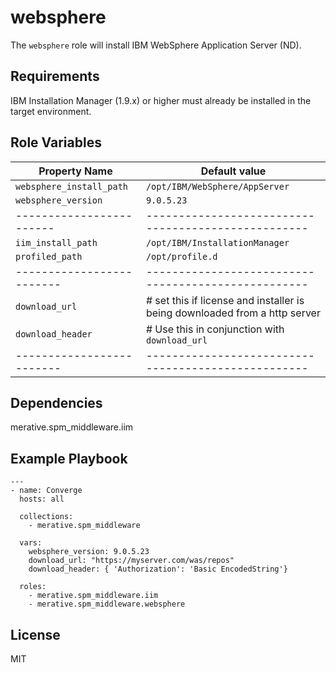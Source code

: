 # websphere

The `websphere` role will install IBM WebSphere Application Server (ND).

## Requirements

IBM Installation Manager (1.9.x) or higher must already be installed in the target environment.

## Role Variables

| Property Name            | Default value                                       |
| ------------------------ | --------------------------------------------------- |
| `websphere_install_path` | `/opt/IBM/WebSphere/AppServer`                      |
| `websphere_version`      | `9.0.5.23`                                           |
| ------------------------ | --------------------------------------------------- |
| `iim_install_path`       | `/opt/IBM/InstallationManager`                      |
| `profiled_path`          | `/opt/profile.d`                                    |
| ------------------------- | --------------------------------------------------- |
| `download_url`            | # set this if license and installer is being downloaded from a http server|
| `download_header`         | # Use this in conjunction with `download_url`       |
| ------------------------- | --------------------------------------------------- |

## Dependencies

merative.spm_middleware.iim

## Example Playbook

```
---
- name: Converge
  hosts: all

  collections:
    - merative.spm_middleware

  vars:
    websphere_version: 9.0.5.23
    download_url: "https://myserver.com/was/repos"
    download_header: { 'Authorization': 'Basic EncodedString'}

  roles:
    - merative.spm_middleware.iim
    - merative.spm_middleware.websphere
```

## License

MIT
